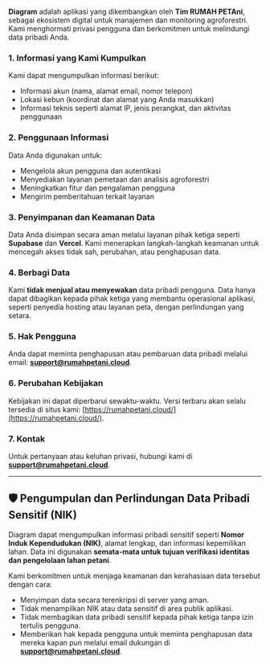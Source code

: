 

**Diagram** adalah aplikasi yang dikembangkan oleh **Tim RUMAH PETAni**, sebagai ekosistem digital untuk manajemen dan monitoring agroforestri. Kami menghormati privasi pengguna dan berkomitmen untuk melindungi data pribadi Anda.

### 1. Informasi yang Kami Kumpulkan
Kami dapat mengumpulkan informasi berikut:
- Informasi akun (nama, alamat email, nomor telepon)
- Lokasi kebun (koordinat dan alamat yang Anda masukkan)
- Informasi teknis seperti alamat IP, jenis perangkat, dan aktivitas penggunaan

### 2. Penggunaan Informasi
Data Anda digunakan untuk:
- Mengelola akun pengguna dan autentikasi
- Menyediakan layanan pemetaan dan analisis agroforestri
- Meningkatkan fitur dan pengalaman pengguna
- Mengirim pemberitahuan terkait layanan

### 3. Penyimpanan dan Keamanan Data
Data Anda disimpan secara aman melalui layanan pihak ketiga seperti **Supabase** dan **Vercel**. Kami menerapkan langkah-langkah keamanan untuk mencegah akses tidak sah, perubahan, atau penghapusan data.

### 4. Berbagi Data
Kami **tidak menjual atau menyewakan** data pribadi pengguna. Data hanya dapat dibagikan kepada pihak ketiga yang membantu operasional aplikasi, seperti penyedia hosting atau layanan peta, dengan perlindungan yang setara.

### 5. Hak Pengguna
Anda dapat meminta penghapusan atau pembaruan data pribadi melalui email: **support@rumahpetani.cloud**.

### 6. Perubahan Kebijakan
Kebijakan ini dapat diperbarui sewaktu-waktu. Versi terbaru akan selalu tersedia di situs kami: [https://rumahpetani.cloud/](https://rumahpetani.cloud/).

### 7. Kontak
Untuk pertanyaan atau keluhan privasi, hubungi kami di **support@rumahpetani.cloud**.


---


## 🛡️ Pengumpulan dan Perlindungan Data Pribadi Sensitif (NIK)

Diagram dapat mengumpulkan informasi pribadi sensitif seperti **Nomor Induk Kependudukan (NIK)**, alamat lengkap, dan informasi kepemilikan lahan. Data ini digunakan **semata-mata untuk tujuan verifikasi identitas dan pengelolaan lahan petani**.

Kami berkomitmen untuk menjaga keamanan dan kerahasiaan data tersebut dengan cara:
- Menyimpan data secara terenkripsi di server yang aman.
- Tidak menampilkan NIK atau data sensitif di area publik aplikasi.
- Tidak membagikan data pribadi sensitif kepada pihak ketiga tanpa izin tertulis pengguna.
- Memberikan hak kepada pengguna untuk meminta penghapusan data mereka kapan pun melalui email dukungan di **support@rumahpetani.cloud**.